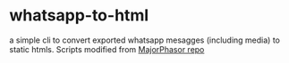 # whatsapp-to-html
a simple cli to convert exported whatsapp mesagges (including media) to static htmls. Scripts modified from [MajorPhasor repo](https://github.com/MajorPhasor/wa2html)

